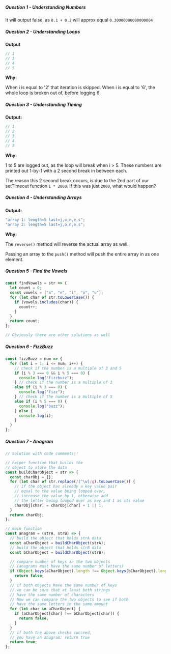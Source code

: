 ##### Question 1 - Understanding Numbers

It will output false, as `0.1 + 0.2` will approx equal `0.30000000000000004`

##### Question 2 - Understanding Loops

**Output**

```javascript
// 1
// 3
// 4
// 5
```

**Why:**

When i is equal to '2' that iteration is skipped. When i is equal to '6', the whole loop is broken out of, before logging 6

##### Question 3 - Understanding Timing

**Output:**

```javascript
// 1
// 2
// 3
// 4
// 5
```

**Why:**

1 to 5 are logged out, as the loop will break when i > 5. These numbers are printed out 1-by-1 with a 2 second break in between each.

The reason this 2 second break occurs, is due to the 2nd part of our setTimeout function `i * 2000`. If this was just `2000`, what would happen?

##### Question 4 - Understanding Arrays

**Output:**

```javascript
"array 1: length=5 last=j,o,n,e,s";
"array 2: length=5 last=j,o,n,e,s";
```

**Why:**

The `reverse()` method will reverse the actual array as well.

Passing an array to the `push()` method will push the entire array in as one element.

##### Question 5 - Find the Vowels

```javascript
const findVowels = str => {
  let count = 0;
  const vowels = ["a", "e", "i", "o", "u"];
  for (let char of str.toLowerCase()) {
    if (vowels.includes(char)) {
      count++;
    }
  }
  return count;
};

// Obviously there are other solutions as well
```

##### Question 6 - FizzBuzz

```javascript
const fizzBuzz = num => {
  for (let i = 1; i <= num; i++) {
    // check if the number is a multiple of 3 and 5
    if (i % 3 === 0 && i % 5 === 0) {
      console.log("fizzbuzz");
    } // check if the number is a multiple of 3
    else if (i % 3 === 0) {
      console.log("fizz");
    } // check if the number is a multiple of 5
    else if (i % 5 === 0) {
      console.log("buzz");
    } else {
      console.log(i);
    }
  }
};
```

##### Question 7 - Anagram

```javascript
// Solution with code comments!!

// helper function that builds the
// object to store the data
const buildCharObject = str => {
  const charObj = {};
  for (let char of str.replace(/[^\w]/g).toLowerCase()) {
    // if the object has already a key value pair
    // equal to the value being looped over,
    // increase the value by 1, otherwise add
    // the letter being looped over as key and 1 as its value
    charObj[char] = charObj[char] + 1 || 1;
  }
  return charObj;
};

// main function
const anagram = (strA, strB) => {
  // build the object that holds strA data
  const aCharObject = buildCharObject(strA);
  // build the object that holds strB data
  const bCharObject = buildCharObject(strB);

  // compare number of keys in the two objects
  // (anagrams must have the same number of letters)
  if (Object.keys(aCharObject).length !== Object.keys(bCharObject).length) {
    return false;
  }
  // if both objects have the same number of keys
  // we can be sure that at least both strings
  // have the same number of characters
  // Now we can compare the two objects to see if both
  // have the same letters in the same amount
  for (let char in aCharObject) {
    if (aCharObject[char] !== bCharObject[char]) {
      return false;
    }
  }
  // if both the above checks succeed,
  // you have an anagram: return true
  return true;
};
```
